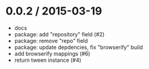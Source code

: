 
0.0.2 / 2015-03-19
==================

  * docs
  * package: add "repository" field (#2)
  * package: remove "repo" field
  * package: update depdencies, fix "browserify" build
  * add browserify mappings (#6)
  * return tween instance (#4)
